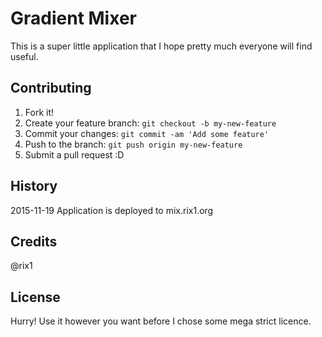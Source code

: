 # Gradient Mixer

This is a super little application that I hope pretty much everyone will find useful.

## Contributing

1. Fork it!
2. Create your feature branch: `git checkout -b my-new-feature`
3. Commit your changes: `git commit -am 'Add some feature'`
4. Push to the branch: `git push origin my-new-feature`
5. Submit a pull request :D

## History

2015-11-19 Application is deployed to mix.rix1.org

## Credits

@rix1

## License

Hurry! Use it however you want before I chose some mega strict licence.
